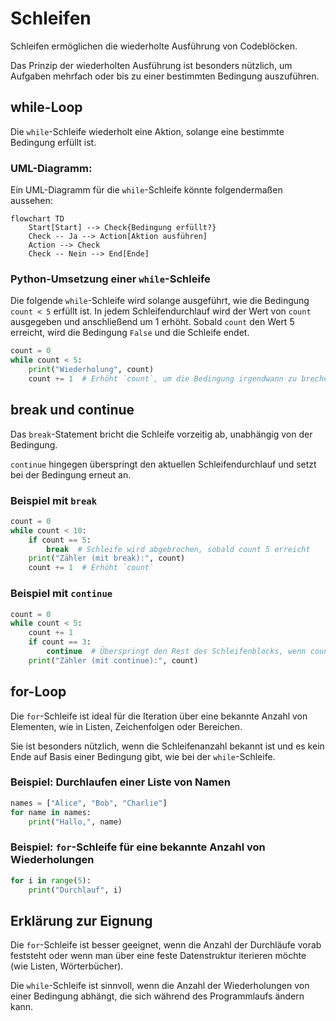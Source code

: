 
# Schleifen

Schleifen ermöglichen die wiederholte Ausführung von Codeblöcken.

Das Prinzip der wiederholten Ausführung ist besonders nützlich, um Aufgaben mehrfach oder bis zu einer bestimmten Bedingung auszuführen.

## while-Loop

Die `while`-Schleife wiederholt eine Aktion, solange eine bestimmte Bedingung erfüllt ist.

### UML-Diagramm:

Ein UML-Diagramm für die `while`-Schleife könnte folgendermaßen aussehen:

```mermaid
flowchart TD
    Start[Start] --> Check{Bedingung erfüllt?}
    Check -- Ja --> Action[Aktion ausführen]
    Action --> Check
    Check -- Nein --> End[Ende]
```


### Python-Umsetzung einer `while`-Schleife

Die folgende `while`-Schleife wird solange ausgeführt, wie die Bedingung `count < 5` erfüllt ist. In jedem Schleifendurchlauf wird der Wert von `count` ausgegeben und anschließend um 1 erhöht. Sobald `count` den Wert 5 erreicht, wird die Bedingung `False` und die Schleife endet.

```python
count = 0
while count < 5:
    print("Wiederholung", count)
    count += 1  # Erhöht `count`, um die Bedingung irgendwann zu brechen
```



## break und continue

Das `break`-Statement bricht die Schleife vorzeitig ab, unabhängig von der Bedingung.

`continue` hingegen überspringt den aktuellen Schleifendurchlauf und setzt bei der Bedingung erneut an.

### Beispiel mit `break`
``` python
count = 0
while count < 10:
    if count == 5:
        break  # Schleife wird abgebrochen, sobald count 5 erreicht
    print("Zähler (mit break):", count)
    count += 1  # Erhöht `count`
```

### Beispiel mit `continue`
``` python
count = 0
while count < 5:
    count += 1
    if count == 3:
        continue  # Überspringt den Rest des Schleifenblocks, wenn count 3 ist
    print("Zähler (mit continue):", count)
```

## for-Loop

Die `for`-Schleife ist ideal für die Iteration über eine bekannte Anzahl von Elementen, wie in Listen, Zeichenfolgen oder Bereichen.

Sie ist besonders nützlich, wenn die Schleifenanzahl bekannt ist und es kein Ende auf Basis einer Bedingung gibt, wie bei der `while`-Schleife.

### Beispiel: Durchlaufen einer Liste von Namen
```python
names = ["Alice", "Bob", "Charlie"]
for name in names:
    print("Hallo,", name)
```

### Beispiel: `for`-Schleife für eine bekannte Anzahl von Wiederholungen
```python
for i in range(5):
    print("Durchlauf", i)
```

## Erklärung zur Eignung

Die `for`-Schleife ist besser geeignet, wenn die Anzahl der Durchläufe vorab feststeht oder wenn man über eine feste Datenstruktur iterieren möchte (wie Listen, Wörterbücher).

Die `while`-Schleife ist sinnvoll, wenn die Anzahl der Wiederholungen von einer Bedingung abhängt, die sich während des Programmlaufs ändern kann.

